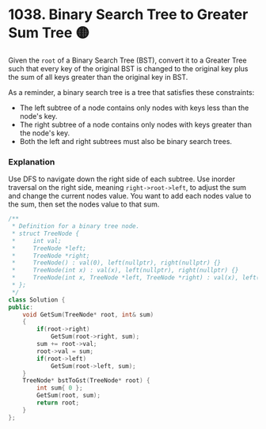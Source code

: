 # 1038. Binary Search Tree to Greater Sum Tree 🟡

Given the `root` of a Binary Search Tree (BST), convert it to a Greater Tree such that every key of the original BST is changed to the original key plus the sum of all keys greater than the original key in BST.

As a reminder, a binary search tree is a tree that satisfies these constraints:

 - The left subtree of a node contains only nodes with keys less than the node's key.
 - The right subtree of a node contains only nodes with keys greater than the node's key.
 - Both the left and right subtrees must also be binary search trees.

### Explanation

Use DFS to navigate down the right side of each subtree. Use inorder traversal on the right side, meaning `right->root->left`, to adjust the sum and change the current nodes value. You want to add each nodes value to the sum, then set the nodes value to that sum.

```cpp
/**
 * Definition for a binary tree node.
 * struct TreeNode {
 *     int val;
 *     TreeNode *left;
 *     TreeNode *right;
 *     TreeNode() : val(0), left(nullptr), right(nullptr) {}
 *     TreeNode(int x) : val(x), left(nullptr), right(nullptr) {}
 *     TreeNode(int x, TreeNode *left, TreeNode *right) : val(x), left(left), right(right) {}
 * };
 */
class Solution {
public:
    void GetSum(TreeNode* root, int& sum)
    {
        if(root->right)
            GetSum(root->right, sum);
        sum += root->val;
        root->val = sum;
        if(root->left)
            GetSum(root->left, sum);
    }
    TreeNode* bstToGst(TreeNode* root) {
        int sum{ 0 };
        GetSum(root, sum);
        return root;
    }
};
```